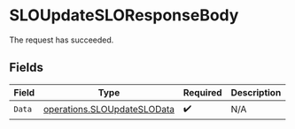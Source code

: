 # SLOUpdateSLOResponseBody

The request has succeeded.


## Fields

| Field                                                                      | Type                                                                       | Required                                                                   | Description                                                                |
| -------------------------------------------------------------------------- | -------------------------------------------------------------------------- | -------------------------------------------------------------------------- | -------------------------------------------------------------------------- |
| `Data`                                                                     | [operations.SLOUpdateSLOData](../../models/operations/sloupdateslodata.md) | :heavy_check_mark:                                                         | N/A                                                                        |
